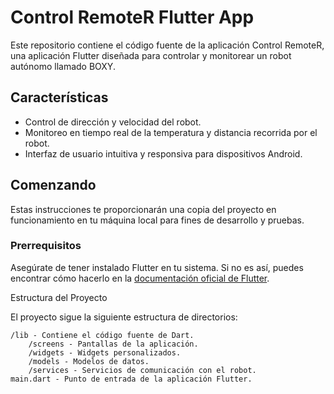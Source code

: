# Control RemoteR Flutter App

Este repositorio contiene el código fuente de la aplicación Control RemoteR, una aplicación Flutter diseñada para controlar y monitorear un robot autónomo llamado BOXY.

## Características

- Control de dirección y velocidad del robot.
- Monitoreo en tiempo real de la temperatura y distancia recorrida por el robot.
- Interfaz de usuario intuitiva y responsiva para dispositivos Android.

## Comenzando

Estas instrucciones te proporcionarán una copia del proyecto en funcionamiento en tu máquina local para fines de desarrollo y pruebas.

### Prerrequisitos

Asegúrate de tener instalado Flutter en tu sistema. Si no es así, puedes encontrar cómo hacerlo en la [documentación oficial de Flutter](https://flutter.dev/docs/get-started/install).

Estructura del Proyecto

El proyecto sigue la siguiente estructura de directorios:

    /lib - Contiene el código fuente de Dart.
        /screens - Pantallas de la aplicación.
        /widgets - Widgets personalizados.
        /models - Modelos de datos.
        /services - Servicios de comunicación con el robot.
    main.dart - Punto de entrada de la aplicación Flutter.
 
 
